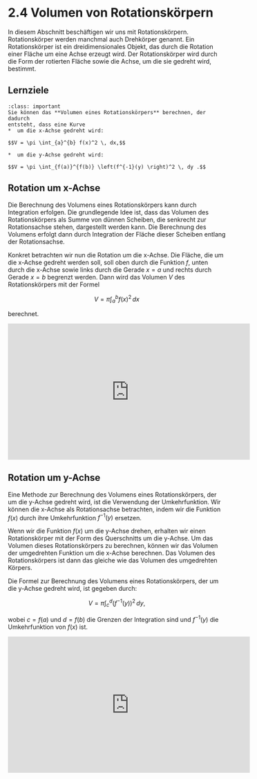 # 2.4 Volumen von Rotationskörpern

In diesem Abschnitt beschäftigen wir uns mit Rotationskörpern. Rotationskörper
werden manchmal auch Drehkörper genannt. Ein Rotationskörper ist ein
dreidimensionales Objekt, das durch die Rotation einer Fläche um eine Achse
erzeugt wird. Der Rotationskörper wird durch die Form der rotierten Fläche sowie
die Achse, um die sie gedreht wird, bestimmt.

## Lernziele 

```{admonition} Lernziele
:class: important
Sie können das **Volumen eines Rotationskörpers** berechnen, der dadurch
entsteht, dass eine Kurve
*  um die x-Achse gedreht wird:

$$V = \pi \int_{a}^{b} f(x)^2 \, dx,$$

*  um die y-Achse gedreht wird:

$$V = \pi \int_{f(a)}^{f(b)} \left(f^{-1}(y) \right)^2 \, dy .$$
```


## Rotation um x-Achse

Die Berechnung des Volumens eines Rotationskörpers kann durch Integration
erfolgen. Die grundlegende Idee ist, dass das Volumen des Rotationskörpers als
Summe von dünnen Scheiben, die senkrecht zur Rotationsachse stehen, dargestellt
werden kann. Die Berechnung des Volumens erfolgt dann durch Integration der
Fläche dieser Scheiben entlang der Rotationsachse.

Konkret betrachten wir nun die Rotation um die x-Achse. Die Fläche, die um die
x-Achse gedreht werden soll, soll oben durch die Funktion $f$, unten durch die
x-Achse sowie links durch die Gerade $x=a$ und rechts durch Gerade $x=b$
begrenzt werden. Dann wird das Volumen $V$ des Rotationskörpers mit der Formel

$$V = \pi \int_a^b f(x)^2 \, dx$$

berechnet.

<iframe width="560" height="315" src="https://www.youtube.com/embed/mk7PZfAmB1g" title="YouTube video player" frameborder="0" allow="accelerometer; autoplay; clipboard-write; encrypted-media; gyroscope; picture-in-picture; web-share" allowfullscreen></iframe>

## Rotation um y-Achse

Eine Methode zur Berechnung des Volumens eines Rotationskörpers, der um die
y-Achse gedreht wird, ist die Verwendung der Umkehrfunktion. Wir können die
x-Achse als Rotationsachse betrachten, indem wir die Funktion $f(x)$ durch ihre
Umkehrfunktion $f^{-1}(y)$ ersetzen.

Wenn wir die Funktion $f(x)$ um die y-Achse drehen, erhalten wir einen
Rotationskörper mit der Form des Querschnitts um die y-Achse. Um das Volumen
dieses Rotationskörpers zu berechnen, können wir das Volumen der umgedrehten
Funktion um die x-Achse berechnen. Das Volumen des Rotationskörpers ist dann das
gleiche wie das Volumen des umgedrehten Körpers.

Die Formel zur Berechnung des Volumens eines Rotationskörpers, der um die
y-Achse gedreht wird, ist gegeben durch:

$$V = \pi  \int_c^d  (f^{-1}(y))^2 \, dy ,$$

wobei $c = f(a)$ und $d = f(b)$ die Grenzen der Integration sind und $f^{-1}(y)$ die
Umkehrfunktion von $f(x)$ ist.

<iframe width="560" height="315" src="https://www.youtube.com/embed/Jv1DrugW1nk" title="YouTube video player" frameborder="0" allow="accelerometer; autoplay; clipboard-write; encrypted-media; gyroscope; picture-in-picture; web-share" allowfullscreen></iframe>